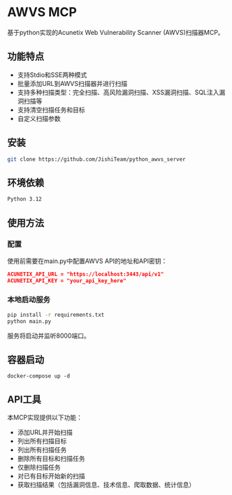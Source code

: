 # AWVS MCP

基于python实现的Acunetix Web Vulnerability Scanner (AWVS)扫描器MCP。

## 功能特点

- 支持Stdio和SSE两种模式
- 批量添加URL到AWVS扫描器并进行扫描
- 支持多种扫描类型：完全扫描、高风险漏洞扫描、XSS漏洞扫描、SQL注入漏洞扫描等
- 支持清空扫描任务和目标
- 自定义扫描参数

## 安装

```bash
git clone https://github.com/JishiTeam/python_awvs_server
```

## 环境依赖

```markdown
Python 3.12
```

## 使用方法

### 配置

使用前需要在main.py中配置AWVS API的地址和API密钥：

```json
ACUNETIX_API_URL = "https://localhost:3443/api/v1"
ACUNETIX_API_KEY = "your_api_key_here"
```

### 本地启动服务

```bash
pip install -r requirements.txt
python main.py
```

服务将启动并监听8000端口。

## 容器启动

```
docker-compose up -d
```



## API工具

本MCP实现提供以下功能：

- 添加URL并开始扫描
- 列出所有扫描目标
- 列出所有扫描任务
- 删除所有目标和扫描任务
- 仅删除扫描任务
- 对已有目标开始新的扫描
- 获取扫描结果（包括漏洞信息、技术信息、爬取数据、统计信息）

